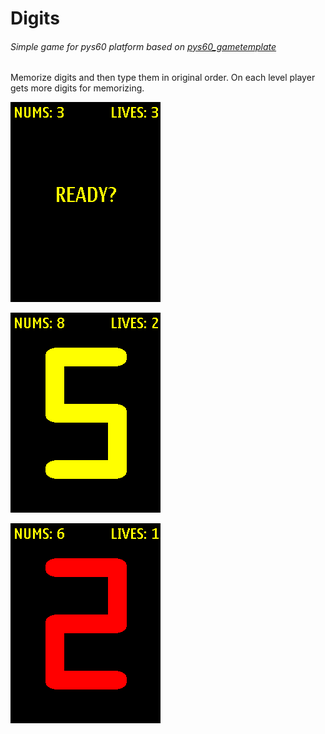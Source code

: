 # Digits
###### Simple game for pys60 platform based on [pys60_gametemplate](https://github.com/howdyworld/pys60_gametemplate)

Memorize digits and then type them in original order.
On each level player gets more digits for memorizing.

![screenshot 1](/screenshots/screen_1.png)

![screenshot 2](/screenshots/screen_2.png)

![screenshot 3](/screenshots/screen_3.png)